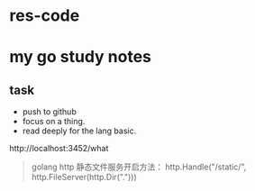 res-code
========
# my go study notes

## task
- push to github
- focus on a thing.
- read deeply for the lang basic.

http://localhost:3452/what


>golang http 静态文件服务开启方法：
>http.Handle("/static/", http.FileServer(http.Dir(".")))



